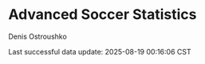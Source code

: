 # Advanced Soccer Statistics
Denis Ostroushko

<!-- gfm -->

Last successful data update: 2025-08-19 00:16:06 CST
